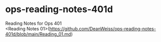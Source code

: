 # ops-reading-notes-401d
Reading Notes for Ops 401
<br>
<Reading Notes 01>(https://github.com/DeanWeiss/ops-reading-notes-401d/blob/main/Reading_01.md)
<br>
